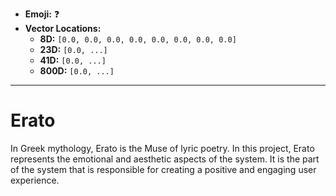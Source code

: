 - **Emoji:** ❓
- **Vector Locations:**
    - **8D:** `[0.0, 0.0, 0.0, 0.0, 0.0, 0.0, 0.0, 0.0]`
    - **23D:** `[0.0, ...]`
    - **41D:** `[0.0, ...]`
    - **800D:** `[0.0, ...]`

---

# Erato

In Greek mythology, Erato is the Muse of lyric poetry. In this project, Erato represents the emotional and aesthetic aspects of the system. It is the part of the system that is responsible for creating a positive and engaging user experience.
